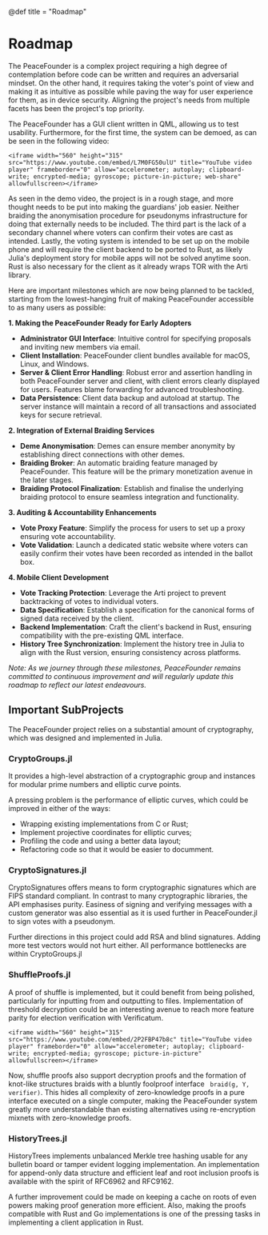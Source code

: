 @def title = "Roadmap"


# Roadmap

The PeaceFounder is a complex project requiring a high degree of contemplation before code can be written and requires an adversarial mindset. On the other hand, it requires taking the voter's point of view and making it as intuitive as possible while paving the way for user experience for them, as in device security. Aligning the project's needs from multiple facets has been the project's top priority.

The PeaceFounder has a GUI client written in QML, allowing us to test usability. Furthermore, for the first time, the system can be demoed, as can be seen in the following video:


~~~
<iframe width="560" height="315" src="https://www.youtube.com/embed/L7M0FG50ulU" title="YouTube video player" frameborder="0" allow="accelerometer; autoplay; clipboard-write; encrypted-media; gyroscope; picture-in-picture; web-share" allowfullscreen></iframe>
~~~

As seen in the demo video, the project is in a rough stage, and more thought needs to be put into making the guardians' job easier. Neither braiding the anonymisation procedure for pseudonyms infrastructure for doing that externally needs to be included. The third part is the lack of a secondary channel where voters can confirm their votes are cast as intended. Lastly, the voting system is intended to be set up on the mobile phone and will require the client backend to be ported to Rust, as likely Julia's deployment story for mobile apps will not be solved anytime soon. Rust is also necessary for the client as it already wraps TOR with the Arti library.

Here are important milestones which are now being planned to be tackled, starting from the lowest-hanging fruit of making PeaceFounder accessible to as many users as possible:

**1. Making the PeaceFounder Ready for Early Adopters**

- **Administrator GUI Interface**: Intuitive control for specifying proposals and inviting new members via email.
- **Client Installation**: PeaceFounder client bundles available for macOS, Linux, and Windows.
- **Server & Client Error Handling**: Robust error and assertion handling in both PeaceFounder server and client, with client errors clearly displayed for users. Features blame forwarding for advanced troubleshooting.
- **Data Persistence**: Client data backup and autoload at startup. The server instance will maintain a record of all transactions and associated keys for secure retrieval.

**2. Integration of External Braiding Services**

- **Deme Anonymisation**: Demes can ensure member anonymity by establishing direct connections with other demes.
- **Braiding Broker**: An automatic braiding feature managed by PeaceFounder. This feature will be the primary monetization avenue in the later stages.
- **Braiding Protocol Finalization**: Establish and finalise the underlying braiding protocol to ensure seamless integration and functionality.

**3. Auditing & Accountability Enhancements**

- **Vote Proxy Feature**: Simplify the process for users to set up a proxy ensuring vote accountability.
- **Vote Validation**: Launch a dedicated static website where voters can easily confirm their votes have been recorded as intended in the ballot box.

**4. Mobile Client Development**

- **Vote Tracking Protection**: Leverage the Arti project to prevent backtracking of votes to individual voters.
- **Data Specification**: Establish a specification for the canonical forms of signed data received by the client.
- **Backend Implementation**: Craft the client's backend in Rust, ensuring compatibility with the pre-existing QML interface.
- **History Tree Synchronization**: Implement the history tree in Julia to align with the Rust version, ensuring consistency across platforms.

*Note: As we journey through these milestones, PeaceFounder remains committed to continuous improvement and will regularly update this roadmap to reflect our latest endeavours.*

## Important SubProjects

The PeaceFounder project relies on a substantial amount of cryptography, which was designed and implemented in Julia. 

### CryptoGroups.jl

It provides a high-level abstraction of a cryptographic group and instances for modular prime numbers and elliptic curve points. 

A pressing problem is the performance of elliptic curves, which could be improved in either of the ways:

- Wrapping existing implementations from C or Rust;
- Implement projective coordinates for elliptic curves;
- Profiling the code and using a better data layout;
- Refactoring code so that it would be easier to documment.

### CryptoSignatures.jl

CryptoSignatures offers means to form cryptographic signatures which are FIPS standard compliant. In contrast to many cryptographic libraries, the API emphasises purity. Easiness of signing and verifying messages with a custom generator was also essential as it is used further in PeaceFounder.jl to sign votes with a pseudonym. 

Further directions in this project could add RSA and blind signatures. Adding more test vectors would not hurt either. All performance bottlenecks are within CryptoGroups.jl 

### ShuffleProofs.jl

A proof of shuffle is implemented, but it could benefit from being polished, particularly for inputting from and outputting to files. Implementation of threshold decryption could be an interesting avenue to reach more feature parity for election verification with Verificatum. 

~~~
<iframe width="560" height="315" src="https://www.youtube.com/embed/2P2FBP47b8c" title="YouTube video player" frameborder="0" allow="accelerometer; autoplay; clipboard-write; encrypted-media; gyroscope; picture-in-picture" allowfullscreen></iframe>
~~~

Now, shuffle proofs also support decryption proofs and the formation of knot-like structures braids with a bluntly foolproof interface ` braid(g, Y, verifier)`. This hides all complexity of zero-knowledge proofs in a pure interface executed on a single computer, making the PeaceFounder system greatly more understandable than existing alternatives using re-encryption mixnets with zero-knowledge proofs. 

### HistoryTrees.jl

HistoryTrees implements unbalanced Merkle tree hashing usable for any bulletin board or tamper evident logging implementation. An implementation for append-only data structure and efficient leaf and root inclusion proofs is available with the spirit of RFC6962 and RFC9162. 

A further improvement could be made on keeping a cache on roots of even powers making proof generation more efficient. Also, making the proofs compatible with Rust and Go implementations is one of the pressing tasks in implementing a client application in Rust.

